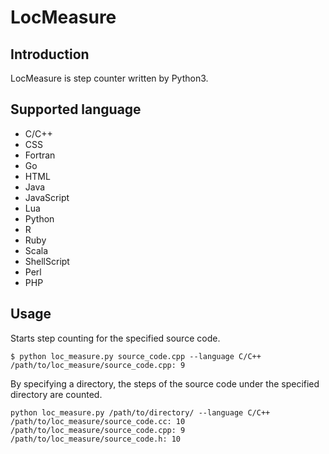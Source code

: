 # LocMeasure

## Introduction
 LocMeasure is step counter written by Python3.

## Supported language
* C/C++
* CSS
* Fortran
* Go
* HTML
* Java
* JavaScript
* Lua
* Python
* R
* Ruby
* Scala
* ShellScript
* Perl
* PHP

## Usage
Starts step counting for the specified source code.
```
$ python loc_measure.py source_code.cpp --language C/C++
/path/to/loc_measure/source_code.cpp: 9
```
By specifying a directory, the steps of the source code under the specified directory are counted.
```
python loc_measure.py /path/to/directory/ --language C/C++
/path/to/loc_measure/source_code.cc: 10
/path/to/loc_measure/source_code.cpp: 9
/path/to/loc_measure/source_code.h: 10
```
